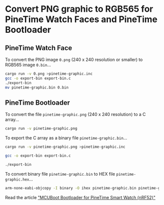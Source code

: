 # Convert PNG graphic to RGB565 for PineTime Watch Faces and PineTime Bootloader

## PineTime Watch Face

To convert the PNG image `0.png` (240 x 240 resolution or smaller) to RGB565 image `0.bin`...

```bash
cargo run -v 0.png >pinetime-graphic.inc
gcc -o export-bin export-bin.c
./export-bin
mv pinetime-graphic.bin 0.bin
```

## PineTime Bootloader

To convert the file `pinetime-graphic.png` (240 x 240 resolution) to a C array...

```bash
cargo run -v pinetime-graphic.png

```

To export the C array as a binary file `pinetime-graphic.bin`...

```bash
cargo run -v pinetime-graphic.png >pinetime-graphic.inc

gcc -o export-bin export-bin.c

./export-bin

```

To convert binary file `pinetime-graphic.bin` to HEX file `pinetime-graphic.hex`...

```bash
arm-none-eabi-objcopy -I binary -O ihex pinetime-graphic.bin pinetime-graphic.hex

```

Read the article ["MCUBoot Bootloader for PineTime Smart Watch (nRF52)"](https://lupyuen.github.io/pinetime-rust-mynewt/articles/mcuboot)
